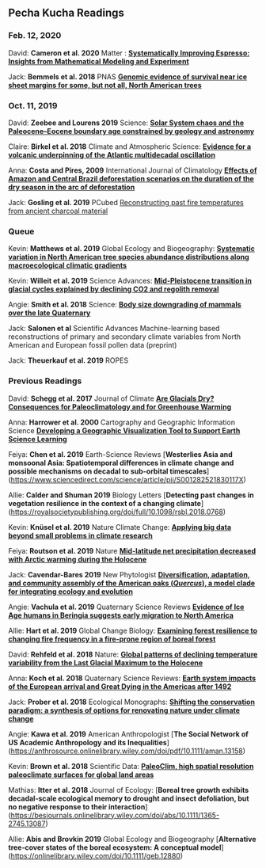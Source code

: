## Pecha Kucha Readings

### Feb. 12, 2020

David: **Cameron et al. 2020** Matter : [**Systematically Improving Espresso: Insights from Mathematical Modeling and Experiment**](https://uwmadison.box.com/s/flwh3r3pec8hzrheousze64j9cretmbl)

Jack:  **Bemmels et al. 2018** PNAS [**Genomic evidence of survival near ice sheet margins for some, but not all, North American trees**](https://www.pnas.org/content/116/17/8431.abstract)

### Oct. 11, 2019

David: **Zeebee and Lourens 2019** Science: [**Solar System chaos and the Paleocene–Eocene boundary age constrained by geology and astronomy**](https://science.sciencemag.org/content/365/6456/926.full)

Claire: **Birkel et al. 2018** Climate and Atmospheric Science: [**Evidence for a volcanic underpinning of the Atlantic multidecadal oscillation**](https://www.nature.com/articles/s41612-018-0036-6.pdf)

Anna: **Costa and Pires, 2009** International Journal of Climatology [**Effects of Amazon and Central Brazil deforestation scenarios on the duration of the dry season in the arc of deforestation**](https://rmets.onlinelibrary.wiley.com/doi/full/10.1002/joc.2048)

Jack: **Gosling et al. 2019** PCubed [Reconstructing past fire temperatures from ancient charcoal material](https://www.sciencedirect.com/science/article/pii/S0031018218302311)

### Queue
Kevin:  **Matthews et al. 2019** Global Ecology and Biogeography: [**Systematic variation in North American tree species abundance distributions along macroecological climatic gradients**](https://onlinelibrary.wiley.com/doi/abs/10.1111/geb.12879)

Kevin:  **Willeit et al. 2019** Science Advances: [**Mid-Pleistocene transition in glacial cycles explained by declining CO2 and regolith removal**](http://advances.sciencemag.org/lookup/doi/10.1126/sciadv.aav7337)

Angie:  **Smith et al. 2018** Science: [**Body size downgrading of mammals over the late Quaternary**](https://science.sciencemag.org/content/360/6386/310.abstract)

Jack:  **Salonen et al** Scientific Advances Machine-learning based reconstructions of primary and secondary climate variables from North American and European
fossil pollen data (preprint)

Jack:  **Theuerkauf et al. 2019** ROPES

### Previous Readings
David: **Schegg et al. 2017** Journal of Climate [**Are Glacials Dry? Consequences for Paleoclimatology and for Greenhouse Warming**](https://journals.ametsoc.org/doi/10.1175/JCLI-D-16-0854.1)

Anna: **Harrower et al. 2000** Cartography and Geographic Information Science [**Developing a Geographic Visualization Tool to Support Earth Science Learning**](https://www.tandfonline.com/doi/abs/10.1559/152304000783547759)

Feiya: **Chen et al. 2019** Earth-Science Reviews [**Westerlies Asia and monsoonal Asia: Spatiotemporal differences in climate change and possible mechanisms on decadal to sub-orbital timescales**] (https://www.sciencedirect.com/science/article/pii/S001282521830117X)

Allie: **Calder and Shuman 2019** Biology Letters [**Detecting past changes in vegetation resilience in the context of a changing climate**] (https://royalsocietypublishing.org/doi/full/10.1098/rsbl.2018.0768)

Kevin:  **Knüsel et al. 2019** Nature Climate Change: [**Applying big data beyond small problems in climate research**](https://www.nature.com/articles/s41558-019-0404-1)

Feiya: **Routson et al. 2019** Nature [**Mid-latitude net precipitation decreased with Arctic warming during the Holocene**](https://www-nature-com.ezproxy.library.wisc.edu/articles/s41586-019-1060-3)

Jack:  **Cavendar-Bares 2019** New Phytologist [**Diversification, adaptation, and community assembly of the American oaks (*Quercus*), a model clade for integrating ecology and evolution**](https://nph.onlinelibrary.wiley.com/doi/10.1111/nph.15450)

Angie:  **Vachula et al. 2019** Quaternary Science Reviews [**Evidence of Ice Age humans in Beringia suggests early migration to North America**](https://www.sciencedirect.com/science/article/pii/S0277379118307716)

Allie: **Hart et al. 2019** Global Change Biology:  [**Examining forest resilience to changing fire frequency in a fire‐prone region of boreal forest**](https://onlinelibrary.wiley.com/doi/full/10.1111/gcb.14550)

David: **Rehfeld et al. 2018** Nature: [**Global patterns of declining temperature variability from the Last Glacial Maximum to the Holocene**](https://www.nature.com/articles/nature25454/)

Anna: **Koch et al. 2018** Quaternary Science Reviews: [**Earth system impacts of the European arrival and Great Dying in the Americas after 1492**](https://www.sciencedirect.com/science/article/pii/S0277379118307261)

Jack:  **Prober et al. 2018** Ecological Monographs:  [**Shifting the conservation paradigm: a synthesis of options for renovating nature under climate change**](https://esajournals.onlinelibrary.wiley.com/doi/10.1002/ecm.1333)

Angie: **Kawa et al. 2019** American Anthropologist [**The Social Network of US Academic Anthropology and its Inequalities**] (https://anthrosource.onlinelibrary.wiley.com/doi/pdf/10.1111/aman.13158)

Kevin:  **Brown et al. 2018** Scientific Data:  [**PaleoClim, high spatial resolution paleoclimate surfaces for global land areas**](https://www.nature.com/articles/sdata2018254)

Mathias: **Itter et al. 2018** Journal of Ecology: [**Boreal tree growth exhibits decadal‐scale ecological memory to drought and insect defoliation, but no negative response to their interaction**] (https://besjournals.onlinelibrary.wiley.com/doi/abs/10.1111/1365-2745.13087)

Allie: **Abis and Brovkin 2019** Global Ecology and Biogeography [**Alternative tree‐cover states of the boreal ecosystem: A conceptual model**] (https://onlinelibrary.wiley.com/doi/10.1111/geb.12880)
